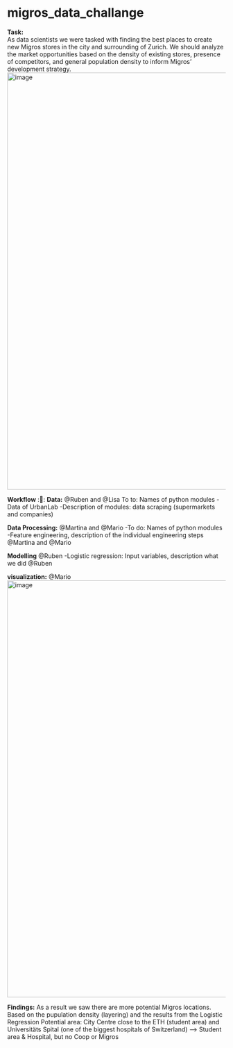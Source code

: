# migros_data_challange
**Task:**
<br/>As data scientists we were tasked with finding the best places to create new Migros stores in the city and surrounding of Zurich. We should analyze the market opportunities based on the density of existing stores, presence of competitors, and general population density to inform Migros’ development strategy.
<img width="960" alt="image" src="https://user-images.githubusercontent.com/89683936/134371145-117e1d09-e608-4113-8d4d-21e62c998ba2.png">

**Workflow**
::thought_balloon:: **Data:** @Ruben and @Lisa
To to: Names of python modules
-Data of UrbanLab
-Description of modules: data scraping (supermarkets and companies)

**Data Processing:** @Martina and @Mario
-To do: Names of python modules
-Feature engineering, description of the individual engineering steps  @Martina and @Mario

**Modelling** @Ruben
-Logistic regression: Input variables, description what we did @Ruben

**visualization:** @Mario
<img width="960" alt="image" src="https://user-images.githubusercontent.com/89683936/134368103-30a03458-5e6f-4097-83d8-b0a7b4261a95.png">

**Findings:**
As a result we saw there are more potential Migros locations. Based on the pupulation density (layering) and the results from the Logistic Regression 
Potential area: City Centre close to the ETH (student area) and Universitäts Spital (one of the biggest hospitals of Switzerland) --> Student area & Hospital, but no Coop or Migros

